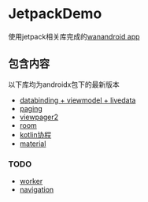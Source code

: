 # JetpackDemo

使用jetpack相关库完成的[wanandroid app](https://www.wanandroid.com/)

## 包含内容 ##

以下库均为androidx包下的最新版本

* [databinding + viewmodel + livedata]()
* [paging]()
* [viewpager2]()
* [room]()
* [kotlin协程]()
* [material]()

### TODO ###

* [worker]()
* [navigation]()

